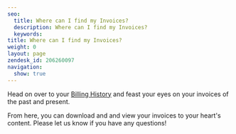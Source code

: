 ```yaml
---
seo:
  title: Where can I find my Invoices?
  description: Where can I find my Invoices?
  keywords: 
title: Where can I find my Invoices?
weight: 0
layout: page
zendesk_id: 206260097
navigation:
  show: true
---
```


Head on over to your [Billing History](https://app.sendgrid.com/settings/billing) and feast your eyes on your invoices of the past and present.

From here, you can download and and view your invoices to your heart's content. Please let us know if you have any questions!

